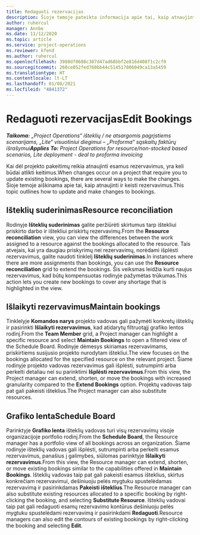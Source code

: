 ```yaml
---
title: Redaguoti rezervacijas
description: Šioje temoje pateikta informacija apie tai, kaip atnaujinti ir keisti rezervavimus.
author: ruhercul
manager: Annbe
ms.date: 11/12/2020
ms.topic: article
ms.service: project-operations
ms.reviewer: kfend
ms.author: ruhercul
ms.openlocfilehash: 3980df0608c387d47ad68bbf2e816d408f1c2cf0
ms.sourcegitcommit: 260ce052fed760bb44c514517806049ca13a5459
ms.translationtype: HT
ms.contentlocale: lt-LT
ms.lasthandoff: 01/08/2021
ms.locfileid: "4841372"
---
```

# <a name="edit-bookings"></a><span data-ttu-id="f4568-103">Redaguoti rezervacijas</span><span class="sxs-lookup"><span data-stu-id="f4568-103">Edit Bookings</span></span>

<span data-ttu-id="f4568-104">_**Taikoma:** „Project Operations“ išteklių / ne atsargomis pagrįstiems scenarijams, „Lite“ visuotiniui diegimui – „Proforma“ sąskaitų faktūrų išrašymui_</span><span class="sxs-lookup"><span data-stu-id="f4568-104">_**Applies To:** Project Operations for resource/non-stocked based scenarios, Lite deployment - deal to proforma invoicing_</span></span>


<span data-ttu-id="f4568-105">Kai dėl projekto pakeitimų reikia atnaujinti esamus rezervavimus, yra keli būdai atlikti keitimus.</span><span class="sxs-lookup"><span data-stu-id="f4568-105">When changes occur on a project that require you to update existing bookings, there are several ways to make the changes.</span></span> <span data-ttu-id="f4568-106">Šioje temoje aiškinama apie tai, kaip atnaujinti ir keisti rezervavimus.</span><span class="sxs-lookup"><span data-stu-id="f4568-106">This topic outlines how to update and make changes to bookings.</span></span>

## <a name="resource-reconciliation"></a><span data-ttu-id="f4568-107">Išteklių suderinimas</span><span class="sxs-lookup"><span data-stu-id="f4568-107">Resource reconciliation</span></span>

<span data-ttu-id="f4568-108">Rodinyje **Išteklių suderinimas** galite peržiūrėti skirtumus tarp ištekliui priskirto darbo ir ištekliui priskirtų rezervavimų.</span><span class="sxs-lookup"><span data-stu-id="f4568-108">From the **Resource reconciliation** view, you can view the differences between the work assigned to a resource against the bookings allocated to the resource.</span></span> <span data-ttu-id="f4568-109">Tais atvejais, kai yra daugiau priskyrimų nei rezervavimų, norėdami išplėsti rezervavimus, galite naudoti tinklelį **Išteklių suderinimas**.</span><span class="sxs-lookup"><span data-stu-id="f4568-109">In instances where there are more assignments than bookings, you can use the **Resource reconciliation** grid to extend the bookings.</span></span> <span data-ttu-id="f4568-110">Šis veiksmas leidžia kurti naujus rezervavimus, kad būtų kompensuotas rodinyje pažymėtas trūkumas.</span><span class="sxs-lookup"><span data-stu-id="f4568-110">This action lets you create new bookings to cover any shortage that is highlighted in the view.</span></span>

## <a name="maintain-bookings"></a><span data-ttu-id="f4568-111">Išlaikyti rezervavimus</span><span class="sxs-lookup"><span data-stu-id="f4568-111">Maintain bookings</span></span>

<span data-ttu-id="f4568-112">Tinklelyje **Komandos narys** projekto vadovas gali pažymėti konkretų išteklių ir pasirinkti **Išlaikyti rezervavimus**, kad atidarytų filtruotąjį grafiko lentos rodinį.</span><span class="sxs-lookup"><span data-stu-id="f4568-112">From the **Team Member** grid, a Project manager can highlight a specific resource and select **Maintain Bookings** to open a filtered view of the Schedule Board.</span></span> <span data-ttu-id="f4568-113">Rodinyje dėmesys skiriamas rezervavimams, priskirtiems susijusio projekto nurodytam ištekliui.</span><span class="sxs-lookup"><span data-stu-id="f4568-113">The view focuses on the bookings allocated for the specified resource on the relevant project.</span></span> <span data-ttu-id="f4568-114">Šiame rodinyje projekto vadovas rezervavimus gali išplėsti, sutrumpinti arba perkelti detaliau nei su parinktimi **Išplėsti rezervavimus**.</span><span class="sxs-lookup"><span data-stu-id="f4568-114">From this view, the Project manager can extend, shorten, or move the bookings with increased granularity compared to the **Extend Bookings** option.</span></span> <span data-ttu-id="f4568-115">Projektų vadovas taip pat gali pakeisti išteklius.</span><span class="sxs-lookup"><span data-stu-id="f4568-115">The Project manager can also substitute resources.</span></span>

## <a name="schedule-board"></a><span data-ttu-id="f4568-116">Grafiko lenta</span><span class="sxs-lookup"><span data-stu-id="f4568-116">Schedule Board</span></span>

<span data-ttu-id="f4568-117">Parinktyje **Grafiko lenta** išteklių vadovas turi visų rezervavimų visoje organizacijoje portfolio rodinį.</span><span class="sxs-lookup"><span data-stu-id="f4568-117">From the **Schedule Board**, the Resource manager has a portfolio view of all bookings across an organization.</span></span> <span data-ttu-id="f4568-118">Šiame rodinyje išteklių vadovas gali išplėsti, sutrumpinti arba perkelti esamus rezervavimus, panašius į galimybes, siūlomas parinktyje **Išlaikyti rezervavimus**.</span><span class="sxs-lookup"><span data-stu-id="f4568-118">From this view, the Resource manager can extend, shorten, or move existing bookings similar to the capabilities offered in **Maintain Bookings**.</span></span> <span data-ttu-id="f4568-119">Išteklių vadovas taip pat gali pakeisti esamus išteklius, skirtus konkrečiam rezervavimui, dešiniuoju pelės mygtuku spustelėdamas rezervavimą ir pasirinkdamas **Pakeisti išteklius**.</span><span class="sxs-lookup"><span data-stu-id="f4568-119">The Resource manager can also substitute existing resources allocated to a specific booking by right-clicking the booking, and selecting **Substitute Resource**.</span></span> <span data-ttu-id="f4568-120">Išteklių vadovai taip pat gali redaguoti esamų rezervavimo kontūrus dešiniuoju pelės mygtuku spustelėdami rezervavimą ir pasirinkdami **Redaguoti**.</span><span class="sxs-lookup"><span data-stu-id="f4568-120">Resource managers can also edit the contours of existing bookings by right-clicking the booking and selecting **Edit**.</span></span>
